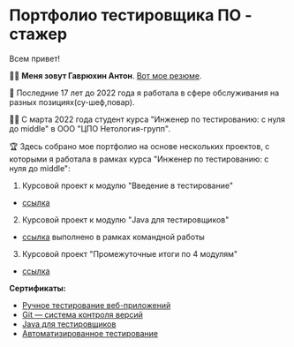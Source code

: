 # Портфолио тестировщика ПО - стажер
Всем привет!

👩‍💻 **Меня зовут Гаврюхин Антон**. [Вот мое резюме](https://docs.google.com/document/d/1HenJjswSazC17bjyeeuvSXtNP6cT30ZYon-VgD-o5ho/edit?usp=sharing).

🔭 Последние 17 лет до 2022 года я работала в сфере обслуживания на разных позициях(су-шеф,повар).

👩‍🎓 С марта 2022 года студент курса "Инженер по тестированию: с нуля до middle" в ООО "ЦПО Нетология-групп".

🏆 Здесь собрано мое портфолио на основе нескольких проектов, с которыми я работала в рамках курса "Инженер по тестированию: с нуля до middle":

1. Курсовой проект к модулю "Введение в тестирование"
  * [ссылка]()
2. Курсовой проект к модулю "Java для тестировщиков"
  * [ссылка](https://github.com/Yumetsuki11/JavaDiploma.git) выполнено в рамках командной работы

3. Курсовой проект "Промежуточные итоги по 4 модулям"
  * [ссылка](https://github.com/Toha21/Coursework-Diploma.git)



**Сертификаты:**
* [Ручное тестирование веб-приложений](https://netology.ru/backend/api/user/programs/23169/pdf_certificate)
* [Git — система контроля версий](https://netology.ru/backend/api/user/programs/27308/pdf_certificate)
* [Java для тестировщиков](https://netology.ru/backend/api/user/programs/27476/pdf_certificate)
* [Автоматизированное тестирование](https://netology.ru/backend/api/user/programs/30394/pdf_certificate)
